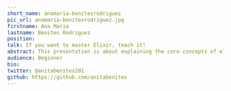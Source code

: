 ```yaml
---
short_name: anamaria-benitesrodriguez
pic_url: anamaria-benitesrodriguez.jpg
firstname: Ana Maria
lastname: Benites Rodriguez
position:
talk: If you want to master Elixir, teach it!
abstract: This presentation is about explaining the core concepts of elixir in a simple way through examples and sharing the resources that helped me. I am an advocate for diversity and inclusion for women and underrepresented groups in tech and I believe that knowledge sharing, mentoring and teaching is one of the best ways to growth as an engineer, develop leadership skills and promote more inclusion and diversity within the industry.
audience: Beginner
bio: 
twitter: @anitabenites201
github: https://github.com/anitabenites
---
```

